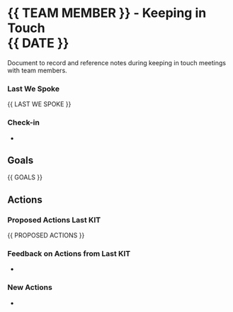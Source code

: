 # {{ TEAM MEMBER }} - Keeping in Touch <br/> {{ DATE }}
Document to record and reference notes during keeping in touch meetings with team members.

### Last We Spoke
{{ LAST WE SPOKE }}

### Check-in
- 

## Goals
{{ GOALS }}

## Actions
### Proposed Actions Last KIT
{{ PROPOSED ACTIONS }}

### Feedback on Actions from Last KIT
- 

### New Actions
- 
